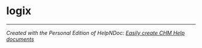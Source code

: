 # logix


***
_Created with the Personal Edition of HelpNDoc: [Easily create CHM Help documents](<https://www.helpndoc.com/feature-tour>)_
